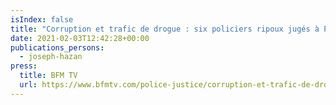 ```yaml
---
isIndex: false
title: "Corruption et trafic de drogue : six policiers ripoux jugés à Paris"
date: 2021-02-03T12:42:28+00:00
publications_persons:
  - joseph-hazan
press:
  title: BFM TV
  url: https://www.bfmtv.com/police-justice/corruption-et-trafic-de-drogue-six-policiers-ripoux-juges-a-paris_AN-202102030003.html
---
```

